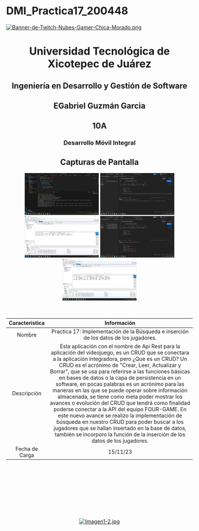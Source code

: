 # DMI_Practica17_200448

[![Banner-de-Twitch-Nubes-Gamer-Chica-Morado.png](https://i.postimg.cc/15q3LFXF/Banner-de-Twitch-Nubes-Gamer-Chica-Morado.png)](https://postimg.cc/MvzwBvyZ)

<div align="center">
  
# Universidad Tecnológica de Xicotepec de Juárez


## Ingeniería en Desarrollo y Gestión de Software
## EGabriel Guzmán Garcia
## 10A
### Desarrollo Móvil Integral


## Capturas de Pantalla
<p align="center">
  <img src="./assets/a1.png" width="200" alt="Captura de Pantalla 1">
  <img src="./assets/a2.png" width="200" alt="Captura de Pantalla 2">
  <img src="./assets/a3.png" width="200" alt="Captura de Pantalla 3">
  <img src="./assets/a4.png" width="200" alt="Captura de Pantalla 4">
  <img src="./assets/a5.png" width="200" alt="Captura de Pantalla 5">
</p>



&nbsp;
&nbsp;


|  Característica |  Información |
| :------------: | :------------: |
| Nombre  |  Practica 17: Implementación de la Búsqueda e inserción de los datos de los jugadores. |
| Descripción  | Esta aplicación con el nombre de Api Rest para la aplicación del videojuego, es un  CRUD que se conectara a la aplicación integradora, pero ¿Que es un CRUD? Un CRUD es el acrónimo de  "Crear, Leer, Actualizar y Borrar", que se usa para referirse a las funciones básicas en bases de  datos o la capa de persistencia en un software, en pocas palabras es un acrónimo para las maneras en  las que se puede operar sobre información almacenada, se tiene como meta poder mostrar los avances o  evolución del CRUD que tendrá como finalidad poderse conectar a la API del equipo FOUR-GAME. En este nuevo avance se realizo la implementación de búsqueda en nuestro CRUD para poder buscar a los jugadores que se hallan insertado en la base de datos, también se incorporo la función de la inserción de los datos de los jugadores. |
|  Fecha de Carga | 15/11/23  |

&nbsp;
&nbsp;

&nbsp;
&nbsp;

<br>
<br>
<br>
<br>

[![Imagen1-2.jpg](https://i.postimg.cc/x1swjyVj/Imagen1-2.jpg)](https://postimg.cc/0zwWcSNh)



&nbsp;
&nbsp;
